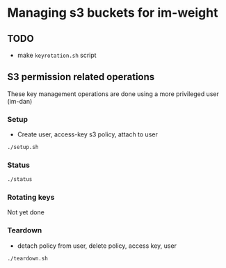# Managing s3 buckets for im-weight

## TODO

- make `keyrotation.sh` script

## S3 permission related operations

These key management operations are done using a more privileged user (im-dan)

### Setup

- Create user, access-key s3 policy, attach to user

```bash
./setup.sh
```

### Status

```bash
./status
```

### Rotating keys

Not yet done

### Teardown

- detach policy from user, delete policy, access key, user

```bash
./teardown.sh
```

